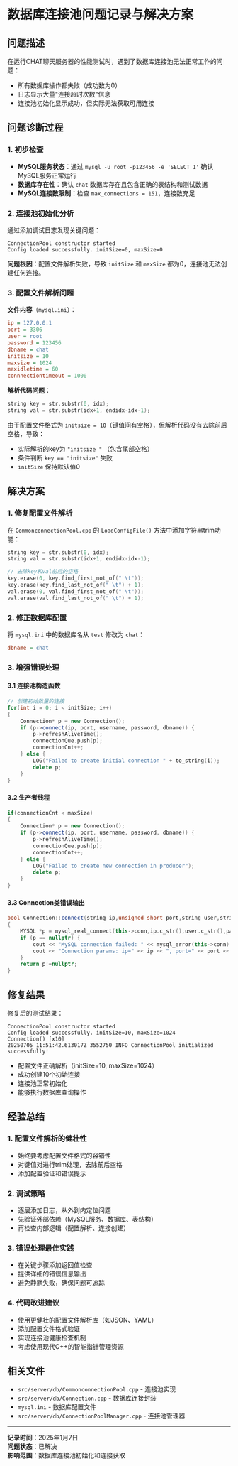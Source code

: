 # 数据库连接池问题记录与解决方案

## 问题描述

在运行CHAT聊天服务器的性能测试时，遇到了数据库连接池无法正常工作的问题：

- 所有数据库操作都失败（成功数为0）
- 日志显示大量"连接超时次数"信息
- 连接池初始化显示成功，但实际无法获取可用连接

## 问题诊断过程

### 1. 初步检查

- **MySQL服务状态**：通过 `mysql -u root -p123456 -e 'SELECT 1'` 确认MySQL服务正常运行
- **数据库存在性**：确认 `chat` 数据库存在且包含正确的表结构和测试数据
- **MySQL连接数限制**：检查 `max_connections = 151`，连接数充足

### 2. 连接池初始化分析

通过添加调试日志发现关键问题：

```
ConnectionPool constructor started
Config loaded successfully. initSize=0, maxSize=0
```

**问题根因**：配置文件解析失败，导致 `initSize` 和 `maxSize` 都为0，连接池无法创建任何连接。

### 3. 配置文件解析问题

**文件内容**（`mysql.ini`）：
```ini
ip = 127.0.0.1
port = 3306
user = root
password = 123456
dbname = chat
initsize = 10
maxsize = 1024
maxidletime = 60
connnectiontimeout = 1000
```

**解析代码问题**：
```cpp
string key = str.substr(0, idx);
string val = str.substr(idx+1, endidx-idx-1);
```

由于配置文件格式为 `initsize = 10`（键值间有空格），但解析代码没有去除前后空格，导致：
- 实际解析的key为 `"initsize "` （包含尾部空格）
- 条件判断 `key == "initsize"` 失败
- `initSize` 保持默认值0

## 解决方案

### 1. 修复配置文件解析

在 `CommonconnectionPool.cpp` 的 `LoadConfigFile()` 方法中添加字符串trim功能：

```cpp
string key = str.substr(0, idx);
string val = str.substr(idx+1, endidx-idx-1);

// 去除key和val前后的空格
key.erase(0, key.find_first_not_of(" \t"));
key.erase(key.find_last_not_of(" \t") + 1);
val.erase(0, val.find_first_not_of(" \t"));
val.erase(val.find_last_not_of(" \t") + 1);
```

### 2. 修正数据库配置

将 `mysql.ini` 中的数据库名从 `test` 修改为 `chat`：
```ini
dbname = chat
```

### 3. 增强错误处理

#### 3.1 连接池构造函数
```cpp
// 创建初始数量的连接
for(int i = 0; i < initSize; i++)
{
    Connection* p = new Connection();
    if (p->connect(ip, port, username, password, dbname)) {
        p->refreshAliveTime();
        connectionQue.push(p);
        connectionCnt++;
    } else {
        LOG("Failed to create initial connection " + to_string(i));
        delete p;
    }
}
```

#### 3.2 生产者线程
```cpp
if(connectionCnt < maxSize)
{
    Connection* p = new Connection();
    if (p->connect(ip, port, username, password, dbname)) {
        p->refreshAliveTime();
        connectionQue.push(p);
        connectionCnt++;
    } else {
        LOG("Failed to create new connection in producer");
        delete p;
    }
}
```

#### 3.3 Connection类错误输出
```cpp
bool Connection::connect(string ip,unsigned short port,string user,string password,string dbname)
{
    MYSQL *p = mysql_real_connect(this->conn,ip.c_str(),user.c_str(),password.c_str(),dbname.c_str(),port,nullptr,0);
    if (p == nullptr) {
        cout << "MySQL connection failed: " << mysql_error(this->conn) << endl;
        cout << "Connection params: ip=" << ip << ", port=" << port << ", user=" << user << ", dbname=" << dbname << endl;
    }
    return p!=nullptr;
}
```

## 修复结果

修复后的测试结果：
```
ConnectionPool constructor started
Config loaded successfully. initSize=10, maxSize=1024
Connection() [x10]
20250705 11:51:42.613017Z 3552750 INFO ConnectionPool initialized successfully!
```

- 配置文件正确解析（initSize=10, maxSize=1024）
- 成功创建10个初始连接
- 连接池正常初始化
- 能够执行数据库查询操作

## 经验总结

### 1. 配置文件解析的健壮性
- 始终要考虑配置文件格式的容错性
- 对键值对进行trim处理，去除前后空格
- 添加配置验证和错误提示

### 2. 调试策略
- 逐层添加日志，从外到内定位问题
- 先验证外部依赖（MySQL服务、数据库、表结构）
- 再检查内部逻辑（配置解析、连接创建）

### 3. 错误处理最佳实践
- 在关键步骤添加返回值检查
- 提供详细的错误信息输出
- 避免静默失败，确保问题可追踪

### 4. 代码改进建议
- 使用更健壮的配置文件解析库（如JSON、YAML）
- 添加配置文件格式验证
- 实现连接池健康检查机制
- 考虑使用现代C++的智能指针管理资源

## 相关文件

- `src/server/db/CommonconnectionPool.cpp` - 连接池实现
- `src/server/db/Connection.cpp` - 数据库连接封装
- `mysql.ini` - 数据库配置文件
- `src/server/db/ConnectionPoolManager.cpp` - 连接池管理器

---

**记录时间**：2025年1月7日  
**问题状态**：已解决  
**影响范围**：数据库连接池初始化和连接获取